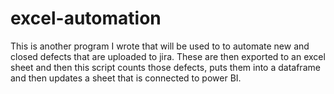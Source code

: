# excel-automation
This is another program I wrote that will be used to to automate new and closed defects that are uploaded to jira. These are then exported to an excel sheet and then this script counts those defects, puts them into a dataframe and then updates a sheet that is connected to power BI.